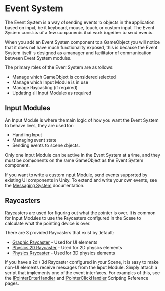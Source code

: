 # Event System

The Event System is a way of sending events to objects in the application based on input, be it keyboard, mouse, touch, or custom input. The Event System consists of a few components that work together to send events.

When you add an Event System component to a GameObject you will notice that it does not have much functionality exposed, this is because the Event System itself is designed as a manager and facilitator of communication between Event System modules.

The primary roles of the Event System are as follows:

- Manage which GameObject is considered selected
- Manage which Input Module is in use
- Manage Raycasting (if required)
- Updating all Input Modules as required

## Input Modules

An Input Module is where the main logic of how you want the Event System to behave lives, they are used for:

- Handling Input
- Managing event state
- Sending events to scene objects.

Only one Input Module can be active in the Event System at a time, and they must be components on the same GameObject as the Event System component.

If you want to write a custom Input Module, send events supported by existing UI components in Unity. To extend and write your own events, see the [Messaging System](MessagingSystem.md) documentation.

## Raycasters

Raycasters are used for figuring out what the pointer is over. It is common for Input Modules to use the Raycasters configured in the Scene to calculate what the pointing device is over.

There are 3 provided Raycasters that exist by default:


- [Graphic Raycaster](script-GraphicRaycaster.md) - Used for UI elements
- [Physics 2D Raycaster](script-Physics2DRaycaster.md) - Used for 2D physics elements
- [Physics Raycaster](script-PhysicsRaycaster.md) - Used for 3D physics elements

If you have a 2d / 3d Raycaster configured in your Scene, it is easy to make non-UI elements receive messages from the Input Module. Simply attach a script that implements one of the event interfaces. For examples of this, see the [IPointerEnterHandler](../api/UnityEngine.EventSystems.IPointerEnterHandler.html) and [IPointerClickHandler](../api/UnityEngine.EventSystems.IPointerClickHandler.html) Scripting Reference pages.
